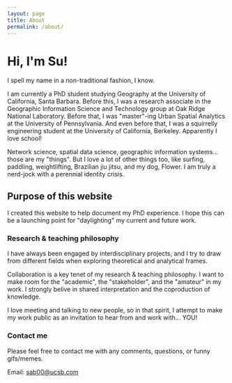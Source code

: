 ```yaml
---
layout: page
title: About
permalink: /about/
---
```


# Hi, I'm Su!

I spell my name in a non-traditional fashion, I know.

I am currently a PhD student studying Geography at the University of California, Santa Barbara. Before this, I was a research associate in the Geographic Information Science and Technology group at Oak Ridge National Laboratory. Before that, I was "master"-ing Urban Spatial Analytics at the University of Pennsylvania. And even before that, I was a squirrelly engineering student at the University of California, Berkeley. Apparently I love school!

Network science, spatial data science, geographic information systems... those are my "things". But I love a lot of other things too, like surfing, paddling, weightlifting, Brazilian jiu jitsu, and my dog, Flower. I am truly a nerd-jock with a perennial identity crisis.


## Purpose of this website

I created this website to help document my PhD experience. I hope this can be a launching point for "daylighting" my current and future work.


### Research & teaching philosophy

I have always been engaged by interdisciplinary projects, and I try to draw from different fields when exploring theoretical and analytical frames.

Collaboration is a key tenet of my research & teaching philosophy. I want to make room for the "academic", the "stakeholder", and the "amateur" in my work. I strongly belive in shared interpretation and the coproduction of knowledge.

I love meeting and talking to new people, so in that spirit, I attempt to make my work public as an invitation to hear from and work with... YOU!


### Contact me

Please feel free to contact me with any comments, questions, or funny gifs/memes.

Email: [sab00@ucsb.com](mailto:sab00@ucsb.com)
